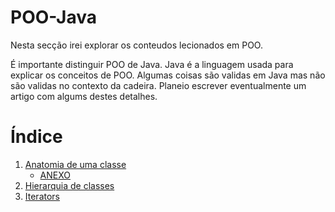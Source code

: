 # POO-Java
Nesta secção irei explorar os conteudos lecionados em POO.

É importante distinguir POO de Java. Java é a linguagem usada para explicar
 os conceitos de POO. Algumas coisas são validas em Java mas não são validas
 no contexto da cadeira. Planeio escrever eventualmente um artigo com algums
 destes detalhes.

# Índice

 1. [Anatomia de uma classe](./Anatomia_de_uma_classe.md)
    * [ANEXO](./ANEXOS/Anatomia_de_uma_classe.java)
 2. [Hierarquia de classes](./Hierarquia_de_classes.md)
 3. [Iterators](./Iterators.md)

